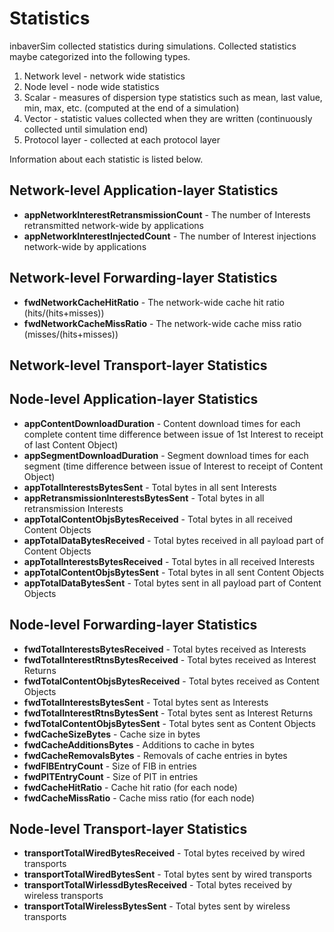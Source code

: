# Statistics

inbaverSim collected statistics during simulations. Collected statistics
maybe categorized into the following types.

1. Network level - network wide statistics
2. Node level - node wide statistics
3. Scalar - measures of dispersion type statistics such as mean, last value, min, max, etc. (computed at the end of a simulation)
4. Vector - statistic values collected when they are written (continuously collected until simulation end) 
5. Protocol layer - collected at each protocol layer

Information about each statistic is listed below.


## Network-level Application-layer Statistics

- **appNetworkInterestRetransmissionCount** - The number of Interests retransmitted network-wide by applications
- **appNetworkInterestInjectedCount** - The number of Interest injections network-wide by applications


## Network-level Forwarding-layer Statistics

- **fwdNetworkCacheHitRatio** - The network-wide cache hit ratio (hits/(hits+misses))
- **fwdNetworkCacheMissRatio** - The network-wide cache miss ratio (misses/(hits+misses))


## Network-level Transport-layer Statistics



## Node-level Application-layer Statistics


- **appContentDownloadDuration** - Content download times for each complete content time difference between issue of 1st Interest to receipt of last Content Object)
- **appSegmentDownloadDuration** - Segment download times for each segment (time difference between issue of Interest to receipt of Content Object)
- **appTotalInterestsBytesSent** - Total bytes in all sent Interests
- **appRetransmissionInterestsBytesSent** - Total bytes in all retransmission Interests
- **appTotalContentObjsBytesReceived** - Total bytes in all received Content Objects
- **appTotalDataBytesReceived** - Total bytes received in all payload part of Content Objects
- **appTotalInterestsBytesReceived** - Total bytes in all received Interests
- **appTotalContentObjsBytesSent** - Total bytes in all sent Content Objects
- **appTotalDataBytesSent** - Total bytes sent in all payload part of Content Objects


## Node-level Forwarding-layer Statistics

- **fwdTotalInterestsBytesReceived** - Total bytes received as Interests
- **fwdTotalInterestRtnsBytesReceived** - Total bytes received as Interest Returns
- **fwdTotalContentObjsBytesReceived** - Total bytes received as Content Objects
- **fwdTotalInterestsBytesSent** - Total bytes sent as Interests
- **fwdTotalInterestRtnsBytesSent** - Total bytes sent as Interest Returns
- **fwdTotalContentObjsBytesSent** - Total bytes sent as Content Objects
- **fwdCacheSizeBytes** - Cache size in bytes
- **fwdCacheAdditionsBytes** - Additions to cache in bytes
- **fwdCacheRemovalsBytes** - Removals of cache entries in bytes
- **fwdFIBEntryCount** - Size of FIB in entries
- **fwdPITEntryCount** - Size of PIT in entries
- **fwdCacheHitRatio** - Cache hit ratio (for each node)
- **fwdCacheMissRatio** - Cache miss ratio (for each node)




## Node-level Transport-layer Statistics

- **transportTotalWiredBytesReceived** - Total bytes received by wired transports
- **transportTotalWiredBytesSent** - Total bytes sent by wired transports
- **transportTotalWirlessdBytesReceived** - Total bytes received by wireless transports
- **transportTotalWirelessBytesSent** - Total bytes sent by wireless transports




